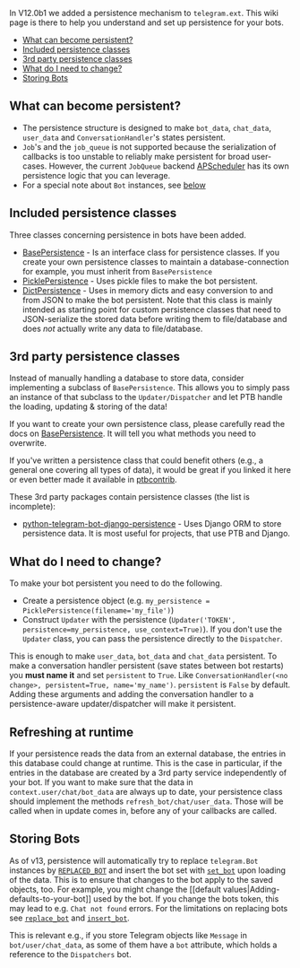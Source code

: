 In V12.0b1 we added a persistence mechanism to `telegram.ext`. This wiki page is there to help you understand and set up persistence for your bots.

- [What can become persistent?](#what-can-become-persistent-)
- [Included persistence classes](#included-persistence-classes)
- [3rd party persistence classes](#3rd-party-persistence-classes)
- [What do I need to change?](#what-do-i-need-to-change-)
- [Storing Bots](#storing-bots)

## What can become persistent?
* The persistence structure is designed to make `bot_data`, `chat_data`, `user_data` and `ConversationHandler`'s states persistent.
* `Job`'s and the `job_queue` is not supported because the serialization of callbacks is too unstable to reliably make persistent for broad user-cases. However, the current `JobQueue` backend [APScheduler](https://apscheduler.readthedocs.io/en/stable/) has its own persistence logic that you can leverage.
* For a special note about `Bot` instances, see [below](#storing-bots)

## Included persistence classes
Three classes concerning persistence in bots have been added.  
* [BasePersistence](https://python-telegram-bot.readthedocs.io/en/latest/telegram.ext.basepersistence.html) - Is an interface class for persistence classes. If you create your own persistence classes to maintain a database-connection for example, you must inherit from `BasePersistence`  
* [PicklePersistence](https://python-telegram-bot.readthedocs.io/en/latest/telegram.ext.picklepersistence.html) - Uses pickle files to make the bot persistent.  
* [DictPersistence](https://python-telegram-bot.readthedocs.io/en/latest/telegram.ext.dictpersistence.html) - Uses in memory dicts and easy conversion to and from JSON to make the bot persistent. Note that this class is mainly intended as starting point for custom persistence
        classes that need to JSON-serialize the stored data before writing them to file/database and does *not* actually write any data to file/database.

## 3rd party persistence classes
Instead of manually handling a database to store data, consider implementing a subclass of `BasePersistence`. This allows you to simply pass an instance of that subclass to the `Updater/Dispatcher` and let PTB handle the loading, updating & storing of the data!

If you want to create your own persistence class, please carefully read the docs on [BasePersistence](https://python-telegram-bot.readthedocs.io/en/latest/telegram.ext.basepersistence.html). It will tell you what methods you need to overwrite. 

If you've written a persistence class that could benefit others (e.g., a general one covering all types of data), it would be great if you linked it here or even better made it available in [ptbcontrib](https://github.com/python-telegram-bot/ptbcontrib).

These 3rd party packages contain persistence classes (the list is incomplete):
* [python-telegram-bot-django-persistence](https://github.com/GamePad64/python-telegram-bot-django-persistence) - Uses Django ORM to store persistence data. It is most useful for projects, that use PTB and Django.

## What do I need to change?
To make your bot persistent you need to do the following.

- Create a persistence object (e.g. `my_persistence = PicklePersistence(filename='my_file')`)
- Construct `Updater` with the persistence (`Updater('TOKEN', persistence=my_persistence, use_context=True)`). If you don't use the `Updater` class, you can pass the persistence directly to the `Dispatcher`.

This is enough to make `user_data`, `bot_data` and `chat_data` persistent.
To make a conversation handler persistent (save states between bot restarts) you **must name it** and set `persistent` to `True`.
Like `ConversationHandler(<no change>, persistent=True, name='my_name')`. `persistent` is `False` by default.
Adding these arguments and adding the conversation handler to a persistence-aware updater/dispatcher will make it persistent.

## Refreshing at runtime

If your persistence reads the data from an external database, the entries in this database could change at runtime. This is the case in particular, if the entries in the database are created by a 3rd party service independently of your bot. If you want to make sure that the data in `context.user/chat/bot_data` are always up to date, your persistence class should implement the methods `refresh_bot/chat/user_data`. Those will be called when in update comes in, before any of your callbacks are called.

## Storing Bots

As of v13, persistence will automatically try to replace `telegram.Bot` instances by [`REPLACED_BOT`](https://python-telegram-bot.readthedocs.io/en/stable/telegram.ext.basepersistence.html#telegram.ext.BasePersistence.REPLACED_BOT) and
insert the bot set with [`set_bot`](https://python-telegram-bot.readthedocs.io/en/stable/telegram.ext.basepersistence.html#telegram.ext.BasePersistence.set_bot) upon loading of the data. This is to ensure that
changes to the bot apply to the saved objects, too. For example, you might change the [[default values|Adding-defaults-to-your-bot]] used by the bot. If you change the bots token, this may
lead to e.g. `Chat not found` errors. For the limitations on replacing bots see
[`replace_bot`](https://python-telegram-bot.readthedocs.io/en/stable/telegram.ext.basepersistence.html#telegram.ext.BasePersistence.replace_bot) and [`insert_bot`](https://python-telegram-bot.readthedocs.io/en/stable/telegram.ext.basepersistence.html#telegram.ext.BasePersistence.insert_bot).

This is relevant e.g., if you store Telegram objects like `Message` in `bot/user/chat_data`, as some of them have a `bot` attribute, which holds a reference to the `Dispatchers` bot.
 